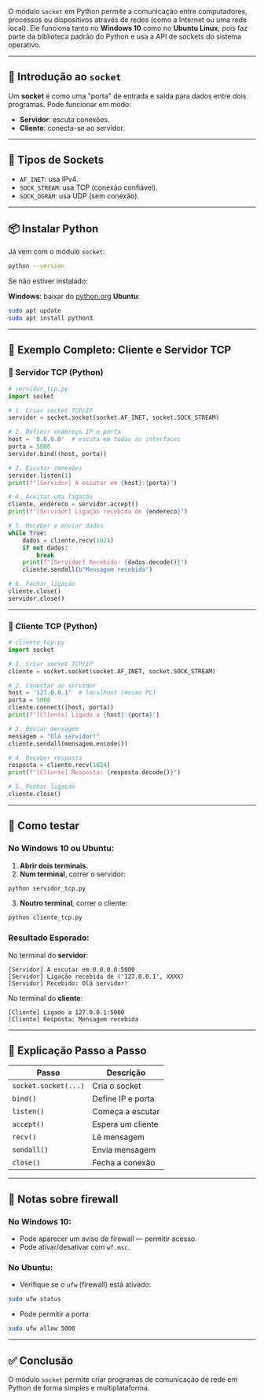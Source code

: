 O módulo `socket` em Python permite a comunicação entre computadores, processos ou dispositivos através de redes (como a Internet ou uma rede local). Ele funciona tanto no **Windows 10** como no **Ubuntu Linux**, pois faz parte da biblioteca padrão do Python e usa a API de sockets do sistema operativo.

---

## 📘 Introdução ao `socket`

Um **socket** é como uma "porta" de entrada e saída para dados entre dois programas. Pode funcionar em modo:

* **Servidor**: escuta conexões.
* **Cliente**: conecta-se ao servidor.

---

## 🧱 Tipos de Sockets

* `AF_INET`: usa IPv4.
* `SOCK_STREAM`: usa TCP (conexão confiável).
* `SOCK_DGRAM`: usa UDP (sem conexão).

---

## 📦 Instalar Python

Já vem com o módulo `socket`:

```bash
python --version
```

Se não estiver instalado:

**Windows**: baixar do [python.org](https://www.python.org)
**Ubuntu**:

```bash
sudo apt update
sudo apt install python3
```

---

## 🧪 Exemplo Completo: Cliente e Servidor TCP

### 🔹 Servidor TCP (Python)

```python
# servidor_tcp.py
import socket

# 1. Criar socket TCP/IP
servidor = socket.socket(socket.AF_INET, socket.SOCK_STREAM)

# 2. Definir endereço IP e porta
host = '0.0.0.0'  # escuta em todas as interfaces
porta = 5000
servidor.bind((host, porta))

# 3. Escutar conexões
servidor.listen(1)
print(f"[Servidor] A escutar em {host}:{porta}")

# 4. Aceitar uma ligação
cliente, endereco = servidor.accept()
print(f"[Servidor] Ligação recebida de {endereco}")

# 5. Receber e enviar dados
while True:
    dados = cliente.recv(1024)
    if not dados:
        break
    print(f"[Servidor] Recebido: {dados.decode()}")
    cliente.sendall(b"Mensagem recebida")

# 6. Fechar ligação
cliente.close()
servidor.close()
```

---

### 🔹 Cliente TCP (Python)

```python
# cliente_tcp.py
import socket

# 1. Criar socket TCP/IP
cliente = socket.socket(socket.AF_INET, socket.SOCK_STREAM)

# 2. Conectar ao servidor
host = '127.0.0.1'  # localhost (mesmo PC)
porta = 5000
cliente.connect((host, porta))
print(f"[Cliente] Ligado a {host}:{porta}")

# 3. Enviar mensagem
mensagem = "Olá servidor!"
cliente.sendall(mensagem.encode())

# 4. Receber resposta
resposta = cliente.recv(1024)
print(f"[Cliente] Resposta: {resposta.decode()}")

# 5. Fechar ligação
cliente.close()
```

---

## 🧪 Como testar

### No Windows 10 ou Ubuntu:

1. **Abrir dois terminais.**
2. **Num terminal**, correr o servidor:

```bash
python servidor_tcp.py
```

3. **Noutro terminal**, correr o cliente:

```bash
python cliente_tcp.py
```

### Resultado Esperado:

No terminal do **servidor**:

```
[Servidor] A escutar em 0.0.0.0:5000
[Servidor] Ligação recebida de ('127.0.0.1', XXXX)
[Servidor] Recebido: Olá servidor!
```

No terminal do **cliente**:

```
[Cliente] Ligado a 127.0.0.1:5000
[Cliente] Resposta: Mensagem recebida
```

---

## 📝 Explicação Passo a Passo

| Passo                | Descrição         |
| -------------------- | ----------------- |
| `socket.socket(...)` | Cria o socket     |
| `bind()`             | Define IP e porta |
| `listen()`           | Começa a escutar  |
| `accept()`           | Espera um cliente |
| `recv()`             | Lê mensagem       |
| `sendall()`          | Envia mensagem    |
| `close()`            | Fecha a conexão   |

---

## 🔐 Notas sobre firewall

### No Windows 10:

* Pode aparecer um aviso de firewall — permitir acesso.
* Pode ativar/desativar com `wf.msc`.

### No Ubuntu:

* Verifique se o `ufw` (firewall) está ativado:

```bash
sudo ufw status
```

* Pode permitir a porta:

```bash
sudo ufw allow 5000
```

---

## ✅ Conclusão

O módulo `socket` permite criar programas de comunicação de rede em Python de forma simples e multiplataforma.


